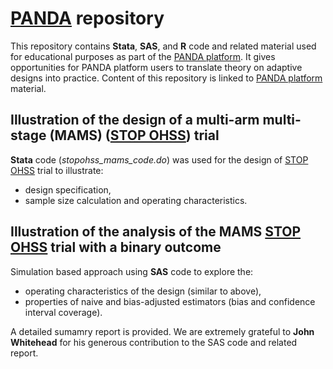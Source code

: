 # [PANDA](https://panda.shef.ac.uk/) repository

This repository contains **Stata**, **SAS**, and **R** code and related material used for educational purposes as part of the [PANDA platform](https://panda.shef.ac.uk/). It gives opportunities for PANDA platform users to translate theory on adaptive designs into practice. Content of this repository is linked to [PANDA platform](https://panda.shef.ac.uk/) material.

## Illustration of the design of a multi-arm multi-stage (MAMS) ([STOP OHSS](https://panda.shef.ac.uk/techniques/multi-arm-multi-stage-mams/categories/30#search_subheading_reference_42)) trial

**Stata** code (_stopohss_mams_code.do_) was used for the design of [STOP OHSS](https://panda.shef.ac.uk/techniques/multi-arm-multi-stage-mams/categories/30#search_subheading_reference_42) trial to illustrate:

- design specification,
- sample size calculation and operating characteristics.

## Illustration of the analysis of the MAMS [STOP OHSS](https://panda.shef.ac.uk/techniques/multi-arm-multi-stage-mams/categories/30#search_subheading_reference_42) trial with a binary outcome

Simulation based approach using **SAS** code to explore the:

- operating characteristics of the design (similar to above),
- properties of naive and bias-adjusted estimators (bias and confidence interval coverage).

A detailed sumamry report is provided. We are extremely grateful to **John Whitehead** for his generous contribution to the SAS code and related report. 
